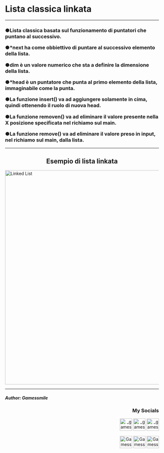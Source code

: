 <h1 align="left">Lista classica linkata</h1><hr></p>


<h3 align="left">●Lista classica basata sul funzionamento di puntatori che puntano al successivo.</p>
●*next ha come obbiettivo di puntare al successivo elemento della lista.</p>
●dim è un valore numerico che sta a definire la dimensione della lista.</p>
●*head è un puntatore che punta al primo elemento della lista, immaginabile come
la punta.</p>
●La funzione insert() va ad aggiungere solamente in cima, quindi ottenendo il ruolo
di nuova head.</p>
●La funzione removen() va ad eliminare il valore presente nella X posizione specificata nel richiamo sul main.</p>
●La funzione remove() va ad eliminare il valore preso in input, nel richiamo sul main, dalla lista.</p>
</h3>
  
<hr>
<h2 align="center">Esempio di lista linkata</h2>

<img align="center" src="https://i.ibb.co/pbQnPyq/Linkedlist.png" alt="Linked List" width="700" /></a>
<hr>
<h4 align="left"><i>Author: Gamessmile</i></h4>
<h3 align="right">My Socials</h3>
<p align="right">
<a href="https://instagram.com/_gamessmile_" target="blank"><img align=center" src="https://cdn.icon-icons.com/icons2/1753/PNG/512/iconfinder-social-media-applications-3instagram-4102579_113804.png" alt="_gamessmile_" height="40" width"50" /></a>
<a href="https://www.youtube.com/channel/UCNpOZ-9ZIvM6wcIyBqYyIdQ" target="blank"><img align=center" src="https://cdn.icon-icons.com/icons2/1211/PNG/512/1491579609-yumminkysocialmedia08_83079.png" alt="_gamessmile_" height="40" width"50" /></a>
<a href="https://tiktok.com/@_gamessmile_" target="blank"><img align=center" src="https://cdn.icon-icons.com/icons2/2864/PNG/512/tiktok_logo_icon_181737.png" alt="_gamessmile_" height="40" width"50" /></a>
</p>
<p align="right">
<a href="https://steamcommunity.com/id/iocomando/" target="blank"><img align=center" src="https://cdn.icon-icons.com/icons2/2108/PNG/512/steam_icon_130822.png" alt="Gamessmile" height="40" width"50" /></a>
<a href="https://discord.com/users/327529848941576194" target="blank"><img align=center" src="https://cdn.icon-icons.com/icons2/2108/PNG/512/discord_icon_130958.png" alt="Gamessmile - Legion" height="40" width"50" /></a>
<a href="https://t.me/Gamessmile" target="blank"><img align=center" src="https://cdn.icon-icons.com/icons2/2108/PNG/512/telegram_icon_130816.png" alt="Gamessmile" height="40" width"50" /></a>
</p>


